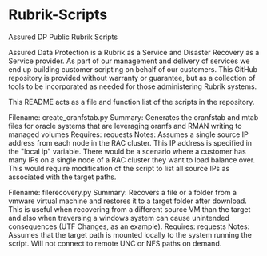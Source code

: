 # Rubrik-Scripts
Assured DP Public Rubrik Scripts

Assured Data Protection is a Rubrik as a Service and Disaster Recovery as a Service provider. As part of our management and delivery of services we end up building customer scripting on behalf of our customers. This GitHub repository is provided without warranty or guarantee, but as a collection of tools to be incorporated as needed for those administering Rubrik systems.

This README acts as a file and function list of the scripts in the repository.

Filename: create_oranfstab.py
Summary: Generates the oranfstab and mtab files for oracle systems that are leveraging oranfs and RMAN writing to managed volumes
Requires: requests
Notes: Assumes a single source IP address from each node in the RAC cluster. This IP address is specified in the "local ip" variable. There would be a scenario where a customer has many IPs on a single node of a RAC cluster they want to load balance over. This would require modification of the script to list all source IPs as associated with the target paths.


Filename: filerecovery.py
Summary: Recovers a file or a folder from a vmware virtual machine and restores it to a target folder after download. This is useful when recovering from a different source VM than the target and also when traversing a windows system can cause unintended consequences (UTF Changes, as an example).
Requires: requests
Notes: Assumes that the target path is mounted locally to the system running the script. Will not connect to remote UNC or NFS paths on demand.


